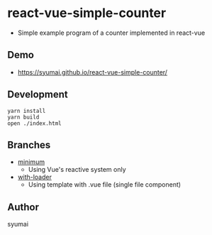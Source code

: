 # react-vue-simple-counter

* Simple example program of a counter implemented in react-vue

## Demo

* https://syumai.github.io/react-vue-simple-counter/

## Development

```console
yarn install
yarn build
open ./index.html
```

## Branches

* [minimum](https://github.com/syumai/react-vue-simple-counter/tree/minimum)
  - Using Vue's reactive system only
* [with-loader](https://github.com/syumai/react-vue-simple-counter/tree/with-loader)
  - Using template with .vue file (single file component)

## Author

syumai

